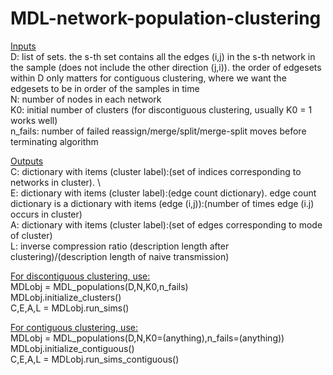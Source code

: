 # MDL-network-population-clustering

<ins>Inputs</ins> \
D: list of sets. the s-th set contains all the edges (i,j) in the s-th network in the sample (does not include the other direction (j,i)). the order of edgesets within D only matters for contiguous clustering, where we want the edgesets to be in order of the samples in time \
N: number of nodes in each network \
K0: initial number of clusters (for discontiguous clustering, usually K0 = 1 works well) \
n_fails: number of failed reassign/merge/split/merge-split moves before terminating algorithm 

<ins>Outputs</ins> \
C: dictionary with items (cluster label):(set of indices corresponding to networks in cluster). \  
E: dictionary with items (cluster label):(edge count dictionary). edge count dictionary is a dictionary with items (edge (i,j)):(number of times edge (i.j) occurs in cluster) \
A: dictionary with items (cluster label):(set of edges corresponding to mode of cluster) \
L: inverse compression ratio (description length after clustering)/(description length of naive transmission) 

<ins>For discontiguous clustering, use:</ins> \
MDLobj = MDL_populations(D,N,K0,n_fails) \
MDLobj.initialize_clusters() \
C,E,A,L = MDLobj.run_sims() 

<ins>For contiguous clustering, use:</ins> \
MDLobj = MDL_populations(D,N,K0=(anything),n_fails=(anything)) \
MDLobj.initialize_contiguous() \
C,E,A,L = MDLobj.run_sims_contiguous() 
